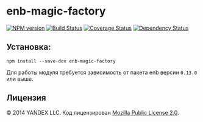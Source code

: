 enb-magic-factory
=================

[![NPM version](http://img.shields.io/npm/v/enb-magic-factory.svg?style=flat)](http://www.npmjs.org/package/enb-magic-factory) [![Build Status](http://img.shields.io/travis/enb/enb-magic-factory/master.svg?style=flat)](https://travis-ci.org/enb/enb-magic-factory) [![Coverage Status](https://img.shields.io/coveralls/enb/enb-magic-factory.svg?branch=master&style=flat)](https://coveralls.io/r/enb/enb-magic-factory) [![Dependency Status](http://img.shields.io/david/enb/enb-magic-factory.svg?style=flat)](https://david-dm.org/enb/enb-magic-factory)

Установка:
----------

```
npm install --save-dev enb-magic-factory
```

Для работы модуля требуется зависимость от пакета enb версии `0.13.0` или выше.

Лицензия
--------

© 2014 YANDEX LLC. Код лицензирован [Mozilla Public License 2.0](LICENSE.txt).
